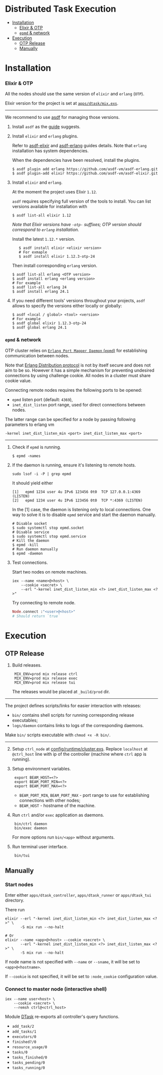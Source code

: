 # Distributed Task Execution

- [Installation](#installation)
    + [Elixir & OTP](#elixir---otp)
    + [`epmd` & network](#-epmd----network)
- [Execution](#execution)
  * [OTP Release](#otp-release)
  * [Manually](#manually)

# Installation

### Elixir & OTP

All the nodes should use the same version of `elixir` and `erlang` (`OTP`).

Elixir version for the project is set at [`apps/dtask/mix.exs`](apps/dtask/mix.exs).

-----

We recommend to use [asdf](https://asdf-vm.com/) for managing those versions.

1. Install `asdf` as the [guide](https://asdf-vm.com/guide/getting-started.html) suggests.
2. Install `elixir` and `erlang` plugins.
   
   Refer to [asdf-elixir](https://github.com/asdf-vm/asdf-elixir) and [asdf-erlang](https://github.com/asdf-vm/asdf-erlang) guides details.
   Note that `erlang` installation has system dependencies.
 
   When the dependencies have been resolved, install the plugins.
   ```shell
   $ asdf plugin add erlang https://github.com/asdf-vm/asdf-erlang.git 
   $ asdf plugin-add elixir https://github.com/asdf-vm/asdf-elixir.git
   
   ```
3. Install `elixir` and `erlang`. 

   At the moment the project uses Elixir `1.12`.    

   `asdf` requires specifying full version of the tools to install.
   You can list versions available for installation with
   ```shell
   $ asdf list-all elixir 1.12
   ```
   _Note that Elixir versions have `-otp-` suffixes; OTP version should correspond to `erlang` installation._

   Install the latest `1.12.*` version.
   ```shell
      $ asdf install elixir <elixir version>
      # For exmaple
      $ asdf install elixir 1.12.3-otp-24
   ```

   Then install corresponding `erlang` version.

   ```shell
   $ asdf list-all erlang <OTP version>
   $ asdf install erlang <erlang version>
   # For example
   $ asdf list-all erlang 24
   $ asdf install erlang 24.1
   ```



5. If you need different tools' versions throughout your projects, `asdf` allows to specify the versions either locally or globally:
   ```shell
   $ asdf <local / global> <tool> <version>
   # For example
   $ asdf global elixir 1.12.3-otp-24
   $ asdf global erlang 24.1
   ```

### `epmd` & network
OTP cluster relies on [`Erlang Port Mapper Daemon` (`epmd`)](https://erlang.org/doc/man/epmd.html)
for establishing communication between nodes.

Note that [Erlang Distribution protocol](https://erlang.org/doc/apps/erts/erl_dist_protocol.html) is not by itself secure and does not aim to be so.
However it has a simple mechanism for preventing undesired connections by using challenge cookie.
All nodes in a cluster must share cookie value.

Connecting remote nodes requires the following ports to be opened:
  * `epmd` listen port (default: `4369`),
  * `inet_dist_listen` port range, used for direct connections between nodes.

The latter range can be specified for a node by passing following parameters to erlang vm
```shell
-kernel inet_dist_listen_min <port> inet_dist_listen_max <port>
```

-----

1. Check if `epmd` is running.
   ```shell
   $ epmd -names
   ```
2. If the daemon is running, ensure it's listening to remote hosts.
   ```shell
   sudo lsof -i -P | grep epmd
   ```
   
   It should yield either
   ```
   [1]   epmd 1234 user 4u IPv6 123456 0t0  TCP 127.0.0.1:4369 (LISTEN)
   [2]   epmd 1234 user 4u IPv6 123456 0t0  TCP *:4369 (LISTEN)
   ```
   
   In the [1] case, the daemon is listening only to local connections.
   One way to solve it is to disable `epmd` service and start the daemon manually.
   ```shell
   # Disable socket
   $ sudo systemctl stop epmd.socket
   # Disable service
   $ sudo systemctl stop epmd.service
   # Kill the daemon
   $ epmd -kill
   # Run daemon manually
   $ epmd -daemon
   ```
3. Test connections.
   
   Start two nodes on remote machines.
   ```shell
   iex --name <name>@<host> \
       --cookie <secret> \
       --erl "-kernel inet_dist_listen_min <?> inet_dist_listen_max <?>"
   ```

   Try connecting to remote node.
   ```elixir
   Node.connect :"<user>@<host>"
   # Should return `true`
   ```

# Execution

## OTP Release

1. Build releases.
   ```shell
    MIX_ENV=prod mix release ctrl
    MIX_ENV=prod mix release exec
    MIX_ENV=prod mix release tui
   ```
    
   The releases would be placed at `_build/prod` dir.

-----

The project defines scripts/links for easier interaction with releases:

* `bin/` contains shell scripts for running corresponding release executables;
* `logs/daemon` contains links to logs of the corresponding daemons.

Make `bin/` scripts executable with `chmod +x -R bin/`.

-----

2. Setup `ctrl_node` at [config/runtime/cluster.exs](config/runtime/cluster.exs).
   Replace `localhost` at `@ctrl_host` line with ip of the controller (machine where `ctrl` app is running).

3. Setup environment variables.
   ```shell
    export BEAM_HOST=<?>
    export BEAM_PORT_MIN=<?>
    export BEAM_PORT_MAX=<?>
    ```

    * `BEAM_PORT_MIN`, `BEAM_PORT_MAX` - port range to use for establishing connections with other nodes;
    * `BEAM_HOST` - hostname of the machine.

4. Run `ctrl` and/or `exec` application as daemons.
   ```shell
    bin/ctrl daemon
    bin/exec daemon
   ```
    
   For more options run `bin/<app>` without arguments.

5. Run terminal user interface.
   ```shell
    bin/tui
   ```

## Manually

### Start nodes
Enter either `apps/dtask_controller`, `apps/dtask_runner` or `apps/dtask_tui` directory.

There run
```shell
elixir --erl "-kernel inet_dist_listen_min <?> inet_dist_listen_max <?>" \
       -S mix run --no-halt

# Or
elixir --name <app>@<host> --cookie <secret> \
       --erl "-kernel inet_dist_listen_min <?> inet_dist_listen_max <?>" \
       -S mix run --no-halt
```

If node name is not specified with `--name` or `--sname`, it will be set to `<app>@<hostname>`.

If `--cookie` is not specified, it will be set to `:node_cookie` configuration value.

### Connect to master node (interactive shell)
```shell
iex --name user<host> \
    --cookie <secret> \
    --remsh ctrl@<ctrl_host>
```

Module [DTask](apps/dtask_controller/lib/dtask.ex) re-exports all controller's query functions.
  * `add_task/2`
  * `add_tasks/1`
  * `executors/0`
  * `finished?/0`
  * `resource_usage/0`
  * `tasks/0`
  * `tasks_finished/0` 
  * `tasks_pending/0`
  * `tasks_running/0`
